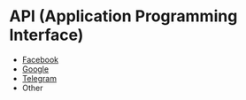 # API (Application Programming Interface)

- [Facebook](https://developers.facebook.com/)
- [Google](https://developers.google.com/products/)
- [Telegram](https://core.telegram.org/)
- Other